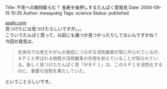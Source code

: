 Title: 不老への期待膨らむ？ 長寿を後押しするたんぱく質発見
Date: 2004-08-15 10:35
Author: masayukig
Tags: science
Status: published

[asahi.com](http://www.asahi.com/health/aged/TKY200408120379.html)  
見つけたには見つけたらしいですが。。。  
こういうたんぱく質って、以前にも幾つか見つかったりしてないんですかね？  
今回の発見は、  

> 生体内では老化やがんの発症につながる活性酸素が常に作られているが、ＡＰ１と呼ばれる物質が活性酸素の作用を抑えていることが知られている。新しく見つけたたんぱく質「ＭＢＦ１」は、このＡＰ１を活性化するのに、重要な役割を果たしていた。

ということらしいです。
